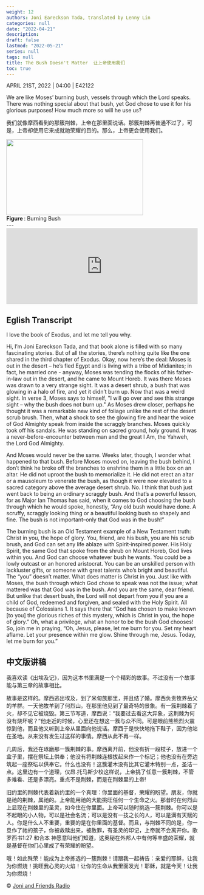 ```yaml
---
weight: 12
authors: Joni Eareckson Tada, translated by Lenny Lin
categories: null
date: "2022-04-21"
description: 
draft: false
lastmod: "2022-05-21"
series: null
tags: null
title: The Bush Doesn't Matter  让上帝使用我们
toc: true
---
```

APRIL 21ST, 2022 | 04:00 | E42122  

We are like Moses’ burning bush, vessels through which the Lord speaks. There was nothing special about that bush, yet God chose to use it for his glorious purposes! How much more so will he use us?  

我们就像摩西看到的那簇荆棘，上帝在那里面说话。那簇荆棘再普通不过了，可是，上帝却使用它来成就祂荣耀的目的。那么，上帝更会使用我们。

<img width ="360" height= "200" src = "/docs/images/Burning_bush.jpg"/>
<figcaption><b>Figure </b>: Burning Bush</figcaption>
<!--more-->
---

<iframe height="200px" width="100%" frameborder="no" scrolling="no" seamless src="https://player.simplecast.com/fcbb04f8-8236-4dcf-bde8-88ede92709cd?dark=false"></iframe>  

## Eglish Transcript
I love the book of Exodus, and let me tell you why.  

Hi, I’m Joni Eareckson Tada, and that book alone is filled with so many fascinating stories. But of all the stories, there’s nothing quite like the one shared in the third chapter of Exodus. Okay, now here’s the deal: Moses is out in the desert – he’s fled Egypt and is living with a tribe of Midianites; in fact, he married one - anyway, Moses was tending the flocks of his father-in-law out in the desert, and he came to Mount Horeb. It was there Moses was drawn to a very strange sight. It was a desert shrub, a bush that was glowing in a halo of fire, and yet it didn’t burn up. Now that was a weird sight. In verse 3, Moses says to himself, "I will go over and see this strange sight – why the bush does not burn up." As Moses drew closer, perhaps he thought it was a remarkable new kind of foliage unlike the rest of the desert scrub brush. Then, what a shock to see the glowing fire and hear the voice of God Almighty speak from inside the scraggly branches. Moses quickly took off his sandals. He was standing on sacred ground, holy ground. It was a never-before-encounter between man and the great I Am, the Yahweh, the Lord God Almighty.

And Moses would never be the same. Weeks later, though, I wonder what happened to that bush. Before Moses moved on, leaving the bush behind, I don’t think he broke off the branches to enshrine them in a little box on an altar. He did not uproot the bush to memorialize it. He did not erect an altar or a mausoleum to venerate the bush, as though it were now elevated to a sacred category above the average desert shrub. No. I think that bush just went back to being an ordinary scraggly bush. And that’s a powerful lesson, for as Major Ian Thomas has said, when it comes to God choosing the bush through which he would spoke, honestly, “Any old bush would have done. A scruffy, scraggly looking thing or a beautiful looking bush so shapely and fine. The bush is not important–only that God was in the bush!”

The burning bush is an Old Testament example of a New Testament truth: Christ in you, the hope of glory. You, friend, are his bush, you are his scrub brush, and God can set any life ablaze with Spirit‐inspired power. His Holy Spirit, the same God that spoke from the shrub on Mount Horeb, God lives within you. And God can choose whatever bush he wants. You could be a lowly outcast or an honored aristocrat. You can be an unskilled person with lackluster gifts, or someone with great talents who’s bright and beautiful. The “you” doesn’t matter. What does matter is Christ in you. Just like with Moses, the bush through which God chose to speak was not the issue; what mattered was that God was in the bush. And you are the same, dear friend. But unlike that desert bush, the Lord will not depart from you if you are a child of God, redeemed and forgiven, and sealed with the Holy Spirit. All because of Colossians 1. It says there that “God has chosen to make known [to you] the glorious riches of this mystery, which is Christ in you, the hope of glory.” Oh, what a privilege, what an honor to be the bush God chooses! So, join me in praying, “Oh, Jesus, please, let me burn for you. Set my heart aflame. Let your presence within me glow. Shine through me, Jesus. Today, let me burn for you.”

## 中文版讲稿
我喜欢读《出埃及记》，因为这本书里满是一个个精彩的故事。不过没有一个故事能与第三章的故事相比。

故事是这样的。摩西逃出埃及，到了米甸族那里，并且结了婚。摩西负责牧养岳父的羊群。一天他牧羊到了何烈山。在那里他见到了最奇特的景象。有一簇荆棘着了火，却不见它被烧毁。第三节写道，‪摩西说：“我要过去看这大异象，这荆棘为何没有烧坏呢？”他走近的时候，心里还在想这一簇与众不同。可是眼前熊熊烈火震惊到他，而且他又听到上帝从里面向他说话。摩西于是快快地拖下鞋子，因为他站在圣地。从来没有发生过这样的事情。摩西从此不再一样。

几周后，我还在琢磨那一簇荆棘的事。摩西离开前，他没有折一段枝子，放进一个盒子里，摆在祭坛上供奉；他没有将荆棘连根拔起来作一个标记；他也没有在旁边筑起一座祭坛以供奉它。什么也没有！这簇灌木没有比其它灌木特别一点，圣洁一点。这里边有一个道理，仪昂.托马斯少校这样说，上帝挑了任意一簇荆棘，不管多难看、还是多漂亮。重点不是荆棘，而是在荆棘里的上帝!

旧约里的荆棘代表着新约里的一个真理：你里面的基督，荣耀的盼望。朋友，你就是祂的荆棘，属祂的。上帝能用祂的大能挑旺任何一个生命之火。那昔时在何烈山上显现在荆棘里的圣灵，如今住在你里面。上帝可以随时挑选一簇荆棘。你可以是不起眼的小人物，可以是社会名流；可以是没有一技之长的人，可以是满有天赋的人。你是什么人不重要，重要的是在你里面的基督。而且，与荆棘不同的是，你一旦作了祂的孩子，你被救赎出来，被赦罪，有圣灵的印记，上帝就不会离开你。‪歌罗西书‬1:27 和合本 神愿意叫他们知道，这奥秘在外邦人中有何等丰盛的荣耀，就是基督在你们心里成了有荣耀的盼望。

哦！如此殊荣！能成为上帝拣选的一簇荆棘！请跟我一起祷告：亲爱的耶稣，让我为你燃烧！挑旺我心灵的火焰！让你的生命从我里面发光！耶稣，就是今天！让我为你燃烧！

© [Joni and Friends Radio](https://joniandfriendsradio.simplecast.com/episodes/the-bush-doesnt-matter)